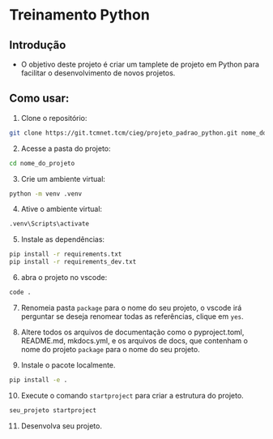 # Treinamento Python

## Introdução
- O objetivo deste projeto é criar um tamplete de projeto em Python para facilitar o desenvolvimento de novos projetos.

## Como usar:

1. Clone o repositório:
```bash
git clone https://git.tcmnet.tcm/cieg/projeto_padrao_python.git nome_do_projeto
``` 

2. Acesse a pasta do projeto:
```bash
cd nome_do_projeto
```

3. Crie um ambiente virtual:
```bash
python -m venv .venv
```

4. Ative o ambiente virtual:
```bash
.venv\Scripts\activate
```

5. Instale as dependências:
```bash
pip install -r requirements.txt
pip install -r requirements_dev.txt
```

6. abra o projeto no vscode:
```bash
code .
```
7. Renomeia pasta `package` para o nome do seu projeto, o vscode irá perguntar se deseja renomear todas as referências, clique em `yes`.

8. Altere todos os arquivos de documentação como o pyproject.toml, README.md, mkdocs.yml, e os arquivos de docs, que contenham o nome do projeto `package` para o nome do seu projeto.

9. Instale o pacote localmente.
```bash
pip install -e .
```

10. Execute o comando `startproject` para criar a estrutura do projeto.
```bash
seu_projeto startproject
```

11. Desenvolva seu projeto.